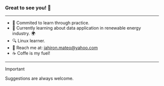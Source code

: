 <picture>
 <source media="(prefers-color-scheme: dark)" srcset="Wallpapers/9.jpg">
 <source media="(prefers-color-scheme: light)" srcset="Wallpapers/9.jpg">
 
</picture>


### Great to see you! 👋 
----


- 🔭 Commited to learn through practice.
- 🌱 Currently learning about data application in renewable energy industry. 🌍
- 🔍 Linux learner.
- 📨 Reach me at: jahiron.mateo@yahoo.com
- ☕ Coffe is my fuel!


----

> [!IMPORTANT]
> Suggestions are always welcome.
